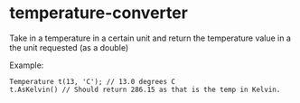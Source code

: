 # temperature-converter
Take in a temperature in a certain unit and return the temperature value in a the unit requested (as a double)

Example:
~~~
Temperature t(13, 'C'); // 13.0 degrees C
t.AsKelvin() // Should return 286.15 as that is the temp in Kelvin.
~~~
